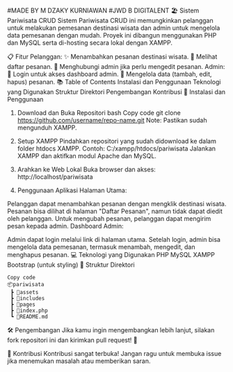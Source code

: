 #MADE BY M DZAKY KURNIAWAN
#JWD B DIGITALENT
🏖️ Sistem Pariwisata CRUD
Sistem Pariwisata CRUD ini memungkinkan pelanggan untuk melakukan pemesanan destinasi wisata dan admin untuk mengelola data pemesanan dengan mudah. Proyek ini dibangun menggunakan PHP dan MySQL serta di-hosting secara lokal dengan XAMPP.

📋 Fitur
Pelanggan:
✨ Menambahkan pesanan destinasi wisata.
👀 Melihat daftar pesanan.
💬 Menghubungi admin jika perlu mengedit pesanan.
Admin:
🔐 Login untuk akses dashboard admin.
📝 Mengelola data (tambah, edit, hapus) pesanan.
📚 Table of Contents
Instalasi dan Penggunaan
Teknologi yang Digunakan
Struktur Direktori
Pengembangan
Kontribusi
🚀 Instalasi dan Penggunaan
1. Download dan Buka Repositori
bash
Copy code
git clone https://github.com/username/repo-name.git
Note: Pastikan sudah mengunduh XAMPP.

2. Setup XAMPP
Pindahkan repositori yang sudah didownload ke dalam folder htdocs XAMPP.
Contoh: C:/xampp/htdocs/pariwisata
Jalankan XAMPP dan aktifkan modul Apache dan MySQL.
3. Arahkan ke Web Lokal
Buka browser dan akses: http://localhost/pariwisata
4. Penggunaan Aplikasi
Halaman Utama:

Pelanggan dapat menambahkan pesanan dengan mengklik destinasi wisata.
Pesanan bisa dilihat di halaman "Daftar Pesanan", namun tidak dapat diedit oleh pelanggan. Untuk mengubah pesanan, pelanggan dapat mengirim pesan kepada admin.
Dashboard Admin:

Admin dapat login melalui link di halaman utama.
Setelah login, admin bisa mengelola data pemesanan, termasuk menambah, mengedit, dan menghapus pesanan.
💻 Teknologi yang Digunakan
PHP
MySQL
XAMPP
Bootstrap (untuk styling)
📂 Struktur Direktori
```
Copy code
📦pariwisata
 ┣ 📂assets
 ┣ 📂includes
 ┣ 📂pages
 ┣ 📜index.php
 ┗ 📜README.md
```
🛠️ Pengembangan
Jika kamu ingin mengembangkan lebih lanjut, silakan fork repositori ini dan kirimkan pull request! 🚀

🤝 Kontribusi
Kontribusi sangat terbuka! Jangan ragu untuk membuka issue jika menemukan masalah atau memberikan saran.
